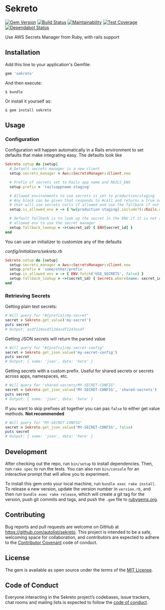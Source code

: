 # Sekreto

[![Gem Version](https://badge.fury.io/rb/sekreto.svg)](https://badge.fury.io/rb/sekreto)
[![Build Status](https://travis-ci.org/autolist/sekreto.svg?branch=master)](https://travis-ci.org/autolist/sekreto)
[![Maintainability](https://api.codeclimate.com/v1/badges/3f03647e9b305f1626de/maintainability)](https://codeclimate.com/github/autolist/sekreto/maintainability)
[![Test Coverage](https://api.codeclimate.com/v1/badges/3f03647e9b305f1626de/test_coverage)](https://codeclimate.com/github/autolist/sekreto/test_coverage)
[![Dependabot Status](https://api.dependabot.com/badges/status?host=github&repo=autolist/sekreto)](https://dependabot.com)

Use AWS Secrets Manager from Ruby, with rails support

## Installation

Add this line to your application's Gemfile:

```ruby
gem 'sekreto'
```

And then execute:

    $ bundle

Or install it yourself as:

    $ gem install sekreto

## Usage

### Configuration

Configuration will happen automatically in a Rails environment to set defaults
that make integrating easy. The defaults look like

```ruby
Sekreto.setup do |setup|
  # Default secrets manager is a new client
  setup.secrets_manager = Aws::SecretsManager::Client.new

  # Prefix of secrets set to Rails app name and RAILS_ENV
  setup.prefix = 'railsappname-staging'

  # Allowed environments to use secrets is set to production/staging
  # Any block can be given that responds to #call and returns a true or false
  # that will use secrets calls if allowed and use the fallback if not
  setup.is_allowed_env = -> { %w[production staging].include?(::Rails.env) }

  # Default fallback is to look up the secret in the ENV if it is not an
  # allowed env to use the secret manager
  setup.fallback_lookup = ->(secret_id) { ENV[secret_id] }
end
```

You can use an initializer to customize any of the defaults

_config/initializers/sekreto.rb_
```ruby
Sekreto.setup do |setup|
  setup.secrets_manager = Aws::SecretsManager::Client.new
  setup.prefix = 'some/other/prefix'
  setup.is_allowed_env = -> { ENV.fetch('USE_SECRETS', false) }
  setup.fallback_lookup = ->(secret_id) { Secrets.where(name: secret_id).pluck(:value).first }
end
```

### Retrieving Secrets

Getting plain text secrets:

```ruby
# Will query for "#{prefix}/my-secret"
secret = Sekreto.get_value('my-secret')
puts secret
# Output: asdf124asdf134asdf1243asdf
```

Getting JSON secrets will return the parsed value

```ruby
# Will query for "#{prefix}/my-secret-config"
secret = Sekreto.get_json_value('my-secret-config')
puts secret
# Output: { some: 'json', data: 'here' }
```

Getting secrets with a custom prefix. Useful for shared secrets or secrets
across apps, namespaces, etc.

```ruby
# Will query for "shared-secrets/MY-SECRET-CONFIG"
secret = Sekreto.get_json_value('MY-SECRET-CONFIG', 'shared-secrets')
puts secret
# Output: { some: 'json', data: 'here' }
```

If you want to skip prefixes all together you can pas `false` to either
get value methods. **Not recommended**

```ruby
# Will query for "MY-SECRET-CONFIG"
secret = Sekreto.get_json_value('MY-SECRET-CONFIG', false)
puts secret
# Output: { some: 'json', data: 'here' }
```

## Development

After checking out the repo, run `bin/setup` to install dependencies. Then, run `rake spec` to run the tests. You can also run `bin/console` for an interactive prompt that will allow you to experiment.

To install this gem onto your local machine, run `bundle exec rake install`. To release a new version, update the version number in `version.rb`, and then run `bundle exec rake release`, which will create a git tag for the version, push git commits and tags, and push the `.gem` file to [rubygems.org](https://rubygems.org).

## Contributing

Bug reports and pull requests are welcome on GitHub at https://github.com/autolist/sekreto. This project is intended to be a safe, welcoming space for collaboration, and contributors are expected to adhere to the [Contributor Covenant](http://contributor-covenant.org) code of conduct.

## License

The gem is available as open source under the terms of the [MIT License](https://opensource.org/licenses/MIT).

## Code of Conduct

Everyone interacting in the Sekreto project’s codebases, issue trackers, chat rooms and mailing lists is expected to follow the [code of conduct](https://github.com/[USERNAME]/sekreto/blob/master/CODE_OF_CONDUCT.md).
